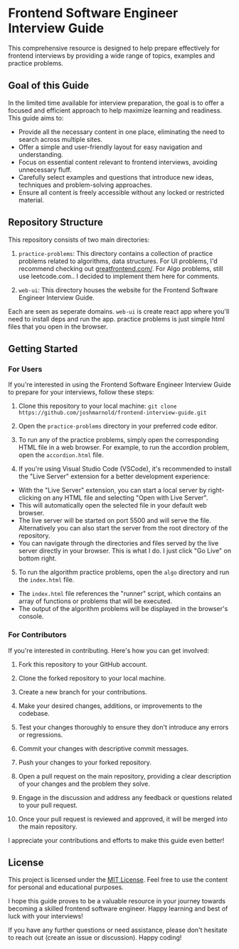 # Frontend Software Engineer Interview Guide

This comprehensive resource is designed to help prepare effectively for frontend interviews by providing a wide range of topics, examples and practice problems.

## Goal of this Guide

In the limited time available for interview preparation, the goal is to offer a focused and efficient approach to help maximize learning and readiness. This guide aims to:

- Provide all the necessary content in one place, eliminating the need to search across multiple sites.
- Offer a simple and user-friendly layout for easy navigation and understanding.
- Focus on essential content relevant to frontend interviews, avoiding unnecessary fluff.
- Carefully select examples and questions that introduce new ideas, techniques and problem-solving approaches.
- Ensure all content is freely accessible without any locked or restricted material.

## Repository Structure

This repository consists of two main directories:

1. `practice-problems`: This directory contains a collection of practice problems related to algorithms, data structures. For UI problems, I'd recommend checking out [greatfrontend.com/](https://www.greatfrontend.com/prepare/coding). For Algo problems, still use leetcode.com.. I decided to implement them here for comments.

2. `web-ui`: This directory houses the website for the Frontend Software Engineer Interview Guide.

Each are seen as seperate domains. `web-ui` is create react app where you'll need to install deps and run the app. practice problems is just simple html files that you open in the browser.

## Getting Started

### For Users

If you're interested in using the Frontend Software Engineer Interview Guide to prepare for your interviews, follow these steps:

1. Clone this repository to your local machine: `git clone https://github.com/joshmarnold/frontend-interview-guide.git`

2. Open the `practice-problems` directory in your preferred code editor.

3. To run any of the practice problems, simply open the corresponding HTML file in a web browser. For example, to run the accordion problem, open the `accordion.html` file.

4. If you're using Visual Studio Code (VSCode), it's recommended to install the "Live Server" extension for a better development experience:

- With the "Live Server" extension, you can start a local server by right-clicking on any HTML file and selecting "Open with Live Server".
- This will automatically open the selected file in your default web browser.
- The live server will be started on port 5500 and will serve the file. Alternatively you can also start the server from the root directory of the repository.
- You can navigate through the directories and files served by the live server directly in your browser. This is what I do. I just click "Go Live" on bottom right.

5. To run the algorithm practice problems, open the `algo` directory and run the `index.html` file.

- The `index.html` file references the "runner" script, which contains an array of functions or problems that will be executed.
- The output of the algorithm problems will be displayed in the browser's console.

### For Contributors

If you're interested in contributing. Here's how you can get involved:

1. Fork this repository to your GitHub account.

2. Clone the forked repository to your local machine.

3. Create a new branch for your contributions.

4. Make your desired changes, additions, or improvements to the codebase.

5. Test your changes thoroughly to ensure they don't introduce any errors or regressions.

6. Commit your changes with descriptive commit messages.

7. Push your changes to your forked repository.

8. Open a pull request on the main repository, providing a clear description of your changes and the problem they solve.

9. Engage in the discussion and address any feedback or questions related to your pull request.

10. Once your pull request is reviewed and approved, it will be merged into the main repository.

I appreciate your contributions and efforts to make this guide even better!

## License

This project is licensed under the [MIT License](LICENSE). Feel free to use the content for personal and educational purposes.

I hope this guide proves to be a valuable resource in your journey towards becoming a skilled frontend software engineer. Happy learning and best of luck with your interviews!

If you have any further questions or need assistance, please don't hesitate to reach out (create an issue or discussion). Happy coding!
